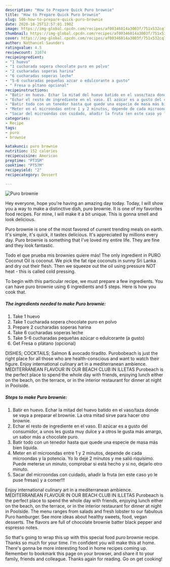 ```yaml
---
description: "How to Prepare Quick Puro brownie"
title: "How to Prepare Quick Puro brownie"
slug: 586-how-to-prepare-quick-puro-brownie
date: 2020-10-25T12:57:01.190Z
image: https://img-global.cpcdn.com/recipes/af00346814a3003f/751x532cq70/puro-brownie-foto-principal.jpg
thumbnail: https://img-global.cpcdn.com/recipes/af00346814a3003f/751x532cq70/puro-brownie-foto-principal.jpg
cover: https://img-global.cpcdn.com/recipes/af00346814a3003f/751x532cq70/puro-brownie-foto-principal.jpg
author: Nathaniel Saunders
ratingvalue: 4.5
reviewcount: 31074
recipeingredient:
- "1 huevo"
- "1 cucharada sopera chocolate puro en polvo"
- "2 cucharadas soperas harina"
- "6 cucharadas soperas leche"
- "5-6 cucharadas pequeñas azcar o edulcorante a gusto"
- " Fresa o pltano opcional"
recipeinstructions:
- "Batir en huevo. Echar la mitad del huevo batido en el vaso/taza donde se vaya a preparar el brownie. La otra mitad sirve para hacer otro brownie."
- "Echar el resto de ingrediente en el vaso. El azúcar es a gusto del consumidor, a unos les gusta muy dulce y a otros le gusta más amargo, un sabor más a chocolate puro."
- "Batir todo con un tenedor hasta que quede una especie de masa más bien líquida."
- "Meter en el microondas entre 1 y 2 minutos, depende de cada microondas y la potencia. Yo lo dejé 2 minutos y me salió riquísimo. Puede meterse un minuto, comprobar si está hecho y si no, dejarlo otro minuto."
- "Sacar del microondas con cuidado, añadir la fruta (en este caso yo le puse fresas) y a comer!!!"
categories:
- Recipe
tags:
- puro
- brownie

katakunci: puro brownie 
nutrition: 152 calories
recipecuisine: American
preptime: "PT35M"
cooktime: "PT57M"
recipeyield: "2"
recipecategory: Dessert

---
```



![Puro brownie](https://img-global.cpcdn.com/recipes/af00346814a3003f/751x532cq70/puro-brownie-foto-principal.jpg)

Hey everyone, hope you're having an amazing day today. Today, I will show you a way to make a distinctive dish, puro brownie. It is one of my favorites food recipes. For mine, I will make it a bit unique. This is gonna smell and look delicious.

Puro brownie is one of the most favored of current trending meals on earth. It's simple, it's quick, it tastes delicious. It's appreciated by millions every day. Puro brownie is something that I've loved my entire life. They are fine and they look fantastic.

Todo el que prueba mis brownies quiere más! The only ingredient in PURO Coconut Oil is coconut. We pick the fat ripe coconuts in sunny Sri Lanka and dry out their flesh. Then we squeeze out the oil using pressure NOT heat - this is called cold pressing.


To begin with this particular recipe, we must prepare a few ingredients. You can have puro brownie using 6 ingredients and 5 steps. Here is how you cook that.

<!--inarticleads1-->

##### The ingredients needed to make Puro brownie:

1. Take 1 huevo
1. Take 1 cucharada sopera chocolate puro en polvo
1. Prepare 2 cucharadas soperas harina
1. Take 6 cucharadas soperas leche
1. Take 5-6 cucharadas pequeñas azúcar o edulcorante (a gusto)
1. Get  Fresa o plátano (opcional)


DISHES; COCKTAILS; Salmon &amp; avocado tiradito. Purobobeach is just the right place for all those who are health-conscious and want to watch their figure. Enjoy international culinary art in a mediterranean ambience. MEDITERRANEAN FLAVOUR IN OUR BEACH CLUB IN ILLETAS Purobeach is the perfect place to spend the whole day with friends, enjoying lunch either on the beach, on the terrace, or in the interior restaurant for dinner at night in Poolside. 

<!--inarticleads2-->

##### Steps to make Puro brownie:

1. Batir en huevo. Echar la mitad del huevo batido en el vaso/taza donde se vaya a preparar el brownie. La otra mitad sirve para hacer otro brownie.
1. Echar el resto de ingrediente en el vaso. El azúcar es a gusto del consumidor, a unos les gusta muy dulce y a otros le gusta más amargo, un sabor más a chocolate puro.
1. Batir todo con un tenedor hasta que quede una especie de masa más bien líquida.
1. Meter en el microondas entre 1 y 2 minutos, depende de cada microondas y la potencia. Yo lo dejé 2 minutos y me salió riquísimo. Puede meterse un minuto, comprobar si está hecho y si no, dejarlo otro minuto.
1. Sacar del microondas con cuidado, añadir la fruta (en este caso yo le puse fresas) y a comer!!!


Enjoy international culinary art in a mediterranean ambience. MEDITERRANEAN FLAVOUR IN OUR BEACH CLUB IN ILLETAS Purobeach is the perfect place to spend the whole day with friends, enjoying lunch either on the beach, on the terrace, or in the interior restaurant for dinner at night in Poolside. The menu ranges from salads and fresh lobster to our fabulous Puro hamburger. See more ideas about healthy sweets, food, vegan desserts. The flavors are full of chocolate brownie batter black pepper and espresso notes. 

So that's going to wrap this up with this special food puro brownie recipe. Thanks so much for your time. I'm confident you will make this at home. There's gonna be more interesting food in home recipes coming up. Remember to bookmark this page on your browser, and share it to your family, friends and colleague. Thanks again for reading. Go on get cooking!
